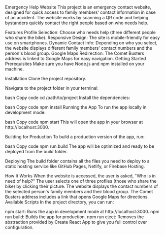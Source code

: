 Emergency Help Website
This project is an emergency contact website, designed for quick access to family members' contact information in case of an accident. The website works by scanning a QR code and helping bystanders quickly contact the right people based on who needs help.

Features
Profile Selection: Choose who needs help (three different people who share the bike).
Responsive Design: The site is mobile-friendly for easy use on smartphones.
Dynamic Contact Info: Depending on who you select, the website displays different family members' contact numbers and the person's blood group.
Google Maps Redirection: The Comet Busters address is linked to Google Maps for easy navigation.
Getting Started
Prerequisites
Make sure you have Node.js and npm installed on your machine.

Installation
Clone the project repository.

Navigate to the project folder in your terminal:

bash
Copy code
cd /path/to/project
Install the dependencies:

bash
Copy code
npm install
Running the App
To run the app locally in development mode:

bash
Copy code
npm start
This will open the app in your browser at http://localhost:3000.

Building for Production
To build a production version of the app, run:

bash
Copy code
npm run build
The app will be optimized and ready to be deployed from the build folder.

Deploying
The build folder contains all the files you need to deploy to a static hosting service like GitHub Pages, Netlify, or Firebase Hosting.

How It Works
When the website is accessed, the user is asked, "Who is in need of help?"
The user selects one of three profiles (those who share the bike) by clicking their picture.
The website displays the contact numbers of the selected person's family members and their blood group.
The Comet Busters address includes a link that opens Google Maps for directions.
Available Scripts
In the project directory, you can run:

npm start: Runs the app in development mode at http://localhost:3000.
npm run build: Builds the app for production.
npm run eject: Removes the abstraction provided by Create React App to give you full control over configuration.
